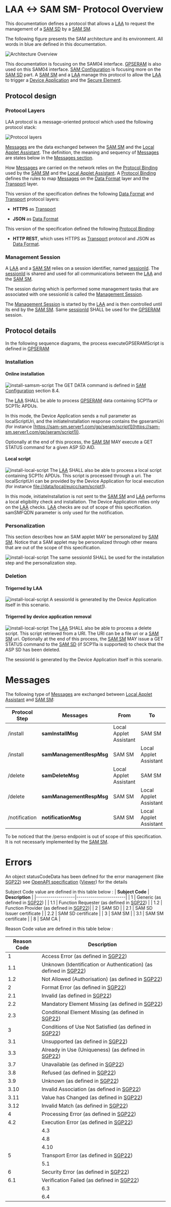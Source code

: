 LAA <-> SAM SM- Protocol Overview
============================

This documentation defines a protocol that allows a [LAA](LAA__Terminology_And_Definitions.md#LAA) to request the management of a [SAM SD](LAA__Terminology_And_Definitions.md#SAMSD) by a [SAM SM](LAA__Terminology_And_Definitions.md#SAMSM).

The following figure presents the SAM architecture and its environment. All words in blue are defined in this documentation.

![Architecture Overview](images/LAA__SAM_Architecture_Overview.png)

This documentation is focusing on the SAM04 interface. [GPSERAM](LAA__References.md#GPSERAM) is also used on this SAM04 interface.
[SAM Configuration](LAA__References.md#SAMCONF) is focusing more on the [SAM SD](LAA__Terminology_And_Definitions.md#SAMSD) part.
A [SAM SM](LAA__Terminology_And_Definitions.md#SAMSM) and a [LAA](LAA__Terminology_And_Definitions.md#LAA) manage this protocol to allow the [LAA](LAA__Terminology_And_Definitions.md#LAA) to trigger a [Device Application](LAA__Terminology_And_Definitions.md#DeviceApplication) and the [Secure Element](LAA__Terminology_And_Definitions.md#SecureElement).


Protocol design
---------------

### Protocol Layers

LAA protocol is a message-oriented protocol which used the following protocol stack:

![Protocol layers](images/LAA__Protocol_layers.png)

[Messages](LAA__Terminology_And_Definitions.md#Message) are the data exchanged between the [SAM SM](LAA__Terminology_And_Definitions.md#SAMSM) and the [Local Applet Assistant](LAA__Terminology_And_Definitions.md#LAA). The definition, the meaning and sequency of [Messages](LAA__Terminology_And_Definitions.md#Message) are states below in the [Messages section](#messages).

How [Messages](LAA__Terminology_And_Definitions.md#Message) are carried on the network relies on the [Protocol Binding](LAA__Terminology_And_Definitions.md#ProtocolBinding) used by the [SAM SM](LAA__Terminology_And_Definitions.md#SAMSM) and the [Local Applet Assistant](LAA__Terminology_And_Definitions.md#LAA). A [Protocol Binding](LAA__Terminology_And_Definitions.md#ProtocolBinding) defines the rules to map [Messages](LAA__Terminology_And_Definitions.md#Message) on the [Data Format](LAA__Terminology_And_Definitions.md#DataFormat) layer and the [Transport](LAA__Terminology_And_Definitions.md#Transport) layer.

This version of the specification defines the following [Data Format](LAA__Terminology_And_Definitions.md#DataFormat) and [Transport](LAA__Terminology_And_Definitions.md#Transport) protocol layers:

-   **HTTPS** as [Transport](LAA__Terminology_And_Definitions.md#Transport)

-   **JSON** as [Data Format](LAA__Terminology_And_Definitions.md#DataFormat)

This version of the specification defined the following [Protocol Binding](LAA__Terminology_And_Definitions.md#ProtocolBinding):

-   **HTTP REST**, which uses HTTPS as [Transport](LAA__Terminology_And_Definitions.md#Transport) protocol and JSON as [Data Format](LAA__Terminology_And_Definitions.md#DataFormat).


### Management Session

A [LAA](LAA__Terminology_And_Definitions.md#LAA) and a [SAM SM](LAA__Terminology_And_Definitions.md#SAMSM) relies on a session identifier, named [sessionId](LAA__Terminology_And_Definitions.md#sessionId). The [sessionId](LAA__Terminology_And_Definitions.md#sessionId) is shared and used for all communications between the [LAA](LAA__Terminology_And_Definitions.md#LAA) and the [SAM SM](LAA__Terminology_And_Definitions.md#SAMSM).

The session during which is performed some management tasks that are associated with one sessionId is called the [Management Session](LAA__Terminology_And_Definitions.md#ManagementSession).

The [Management Session](LAA__Terminology_And_Definitions.md#ManagementSession) is started by the [LAA](LAA__Terminology_And_Definitions.md#DeviceApplication) and is then controlled until its end by the [SAM SM](LAA__Terminology_And_Definitions.md#SAMSM).
Same [sessionId](LAA__Terminology_And_Definitions.md#sessionId) SHALL be used for the [GPSERAM](LAA__References.md#GPSERAM)  session.


Protocol details
----------------------
In the following sequence diagrams, the process executeGPSERAMScript is defined in [GPSERAM](LAA__References.md#GPSERAM) 

### Installation

#### Online installation
![install-samsm-script](doc/uml/install-samsm.svg)
The GET DATA command is defined in [SAM Configuration](LAA__References.md#SAMCONF)  section 8.4.

The [LAA](LAA__Terminology_And_Definitions.md#LAA)  SHALL be able to process [GPSERAM](LAA__References.md#GPSERAM) data containing SCP11a or SCP11c APDUs.

In this mode, the Device Application sends a null parameter as localScriptUri, and the initiateInstallation response contains the gpseramUri (for instance [https://sam-sm.server1.com/gp/seram/script1](https://sam-sm.server1.com/gp/seram/script1)).

Optionally at the end of this process, the [SAM SM](LAA__Terminology_And_Definitions.md#SAMSM) MAY execute a GET STATUS command for a given ASP SD AID.

#### Local script
![install-local-script](doc/uml/install-local.svg)
The [LAA](LAA__Terminology_And_Definitions.md#LAA)  SHALL also be able to process a local script containing SCP11c APDUs. This script is processed through a uri. The localScriptUri can be provided by the Device Application for local execution (for instance [file://data/local/euicc/sam/script1](file://data/local/euicc/sam/script1)).

In this mode, initiateInstallation is not sent to the [SAM SM](LAA__Terminology_And_Definitions.md#SAMSM) and [LAA](LAA__Terminology_And_Definitions.md#LAA)  performs a local eligibility check and installation. The Device Application relies only on the [LAA](LAA__Terminology_And_Definitions.md#LAA)  checks. [LAA](LAA__Terminology_And_Definitions.md#LAA)  checks are out of scope of this specification. samSMFQDN parameter is only used for the notification.


### Personalization

This section describes how an SAM applet MAY be personalized by [SAM SM](LAA__Terminology_And_Definitions.md#SAMSM). Notice that a SAM applet may be personalized through other means that are out of the scope of this specification.

![install-local-script](doc/uml/perso.svg)
The same sessionId SHALL be used for the installation step and the personalization step.

### Deletion

#### Trigerred by LAA
![install-local-script](doc/uml/delete-laa.svg)
A sessionId is generated by the Device Application itself in this scenario.

#### Trigerred by device application removal
![install-local-script](doc/uml/delete-device-app.svg)
The [LAA](LAA__Terminology_And_Definitions.md#LAA)  SHALL also be able to process a delete script. This script retrieved from a URI. The URI can be a file uri or a [SAM SM](LAA__Terminology_And_Definitions.md#SAMSM) uri. Optionally at the end of this process, the [SAM SM](LAA__Terminology_And_Definitions.md#SAMSM) MAY issue a GET STATUS command to the [SAM SD](LAA__Terminology_And_Definitions.md#SAMSD) (if SCP11a is supported) to check that the ASP SD has been deleted.

The sessionId is generated by the Device Application itself in this scenario.

Messages
========

The following type of [Messages](LAA__Terminology_And_Definitions.md#Message) are exchanged between [Local Applet Assistant](LAA__Terminology_And_Definitions.md#LAA) and [SAM SM](LAA__Terminology_And_Definitions.md#SAMSM):

| Protocol Step    | Messages               | From         | To           |
|------------------|------------------------|--------------|--------------|
| /install        | **samInstallMsg**  | Local Applet Assistant  | SAM SM |
| /install        | **samManagementRespMsg** | SAM SM | Local Applet Assistant  |
| /delete        | **samDeleteMsg**  | Local Applet Assistant  | SAM SM |
| /delete        | **samManagementRespMsg** | SAM SM | Local Applet Assistant  |
| /notification | **notificationMsg**              | SAM SM | Local Applet Assistant  |

To be noticed that the /perso endpoint is out of scope of this specification. It is not necessarly implemented by the  [SAM SM](LAA__Terminology_And_Definitions.md#SAMSM).

Errors
========

An object statusCodeData has been defined for the error management (like [SGP22](LAA__References.md#SGP22))
see [OpenAPI specification](spec/gpseram.yaml) ([Viewer](https://gaelrgerard.github.io/laa/)) for the details

Subject Code value are defined in this table below :
| **Subject Code**      | **Description**        | 
|-------------------|------------------------| 
| 1       | Generic   (as defined in [SGP22](LAA__References.md#SGP22))     | 
| 1.1        | Function Requester (as defined in [SGP22](LAA__References.md#SGP22))      |
| 1.2 | Function Provider (as defined in [SGP22](LAA__References.md#SGP22))|
| 2 | SAM SD |
| 2.1 | SAM SD Issuer certificate |
| 2.2 | SAM SD certificate |
| 3 | SAM SM |
| 3.1 | SAM SM certificate |
| 8 | SAM CA |


Reason Code value are defined in this table below :

| **Reason Code**      | **Description**        | 
|-------------------|------------------------| 
|1| Access Error (as defined in [SGP22](LAA__References.md#SGP22))|
|1.1| Unknown (Identification or Authentication) (as defined in [SGP22](LAA__References.md#SGP22))
|1.2| Not Allowed (Authorisation) (as defined in [SGP22](LAA__References.md#SGP22))
|2| Format Error (as defined in [SGP22](LAA__References.md#SGP22))
|2.1| Invalid (as defined in [SGP22](LAA__References.md#SGP22))
|2.2| Mandatory Element Missing (as defined in [SGP22](LAA__References.md#SGP22))
|2.3| Conditional Element Missing (as defined in [SGP22](LAA__References.md#SGP22))
|3| Conditions of Use Not Satisfied (as defined in [SGP22](LAA__References.md#SGP22))
|3.1| Unsupported (as defined in [SGP22](LAA__References.md#SGP22))
|3.3| Already in Use (Uniqueness) (as defined in [SGP22](LAA__References.md#SGP22))
|3.7| Unavailable (as defined in [SGP22](LAA__References.md#SGP22))
|3.8| Refused (as defined in [SGP22](LAA__References.md#SGP22))
|3.9| Unknown (as defined in [SGP22](LAA__References.md#SGP22))
|3.10| Invalid Association (as defined in [SGP22](LAA__References.md#SGP22))|
|3.11| Value has Changed (as defined in [SGP22](LAA__References.md#SGP22))|
|3.12| Invalid Match (as defined in [SGP22](LAA__References.md#SGP22))|
|4| Processing Error (as defined in [SGP22](LAA__References.md#SGP22))
|	4.2| Execution Error (as defined in [SGP22](LAA__References.md#SGP22))
	|4.3| Stopped on Warning (as defined in [SGP22](LAA__References.md#SGP22))
	|4.8| Insufficient Memory (as defined in [SGP22](LAA__References.md#SGP22))
	|4.10| Time to Live Expired (as defined in [SGP22](LAA__References.md#SGP22))|
|5| Transport Error (as defined in [SGP22](LAA__References.md#SGP22))
	|5.1| Inaccessible (as defined in [SGP22](LAA__References.md#SGP22))
|6| Security Error (as defined in [SGP22](LAA__References.md#SGP22))
|6.1| Verification Failed (as defined in [SGP22](LAA__References.md#SGP22))
	|6.3| Expired (as defined in [SGP22](LAA__References.md#SGP22))|
	|6.4| Maximum number of attempts exceeded (as defined in [SGP22](LAA__References.md#SGP22))|






